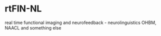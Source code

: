 # rtFIN-NL
real time functional imaging and neurofeedback - neurolinguistics
OHBM, NAACL and something else

